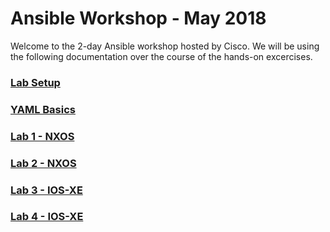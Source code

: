 # Ansible Workshop - May 2018

Welcome to the 2-day Ansible workshop hosted by Cisco. We will be using the following documentation over the course of the hands-on excercises. 

### [Lab Setup](0-Setup.md)

### [YAML Basics](1-yaml.md)

### [Lab 1 - NXOS](https://learninglabs.cisco.com/tracks/devnet-express-dci/dne-dci-intro-nx-os/dne-dci-intro-nxos-06_ansible-nxapi/step/2)

### [Lab 2 - NXOS](https://learninglabs.cisco.com/tracks/devnet-express-dci/dne-dci-intro-nx-os/dne-dci-intro-nxos-06_ansible-nxapi/step/4)

### [Lab 3 - IOS-XE](labs/ansible-02-ios-modules/0-intro.md)

### [Lab 4 - IOS-XE](labs/ansible-03-netconf/0-intro.md)
